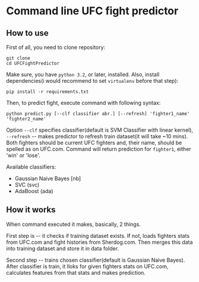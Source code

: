 # Command line UFC fight predictor

## How to use

First of all, you need to clone repository:

    git clone
    cd UFCFightPredictor

Make sure, you have `python 3.2`, or later, installed. Also, install dependencies(i would recommend to set `virtualenv` before that step):

    pip install -r requirements.txt

Then, to predict fight, execute command with following syntax:

    python predict.py [--clf classifier abr.] [--refresh] 'fighter1_name' 'fighter2_name'

Option `--clf` specifies classifier(default is SVM Classifier with linear kernel), `--refresh` -- makes predictor to refresh train dataset(it will take ~10 mins). Both fighters should be current UFC fighters and, their name, should be spelled as on UFC.com. Command will return prediction for `fighter1`, either 'win' or 'lose'.

Available classifiers:

  - Gaussian Naive Bayes [nb]
  - SVC (svc)
  - AdaBoost (ada)

## How it works

When command executed it makes, basically, 2 things.

First step is -- it checks if training dataset exists. If not, loads fighters stats from UFC.com and fight histories from Sherdog.com. Then merges this data into training dataset and store it in data folder.

Second step -- trains chosen classifier(default is Gaussian Naive Bayes). After classifier is train, it lloks for given fighters stats on UFC.com, calculates features from that stats and makes prediction.
